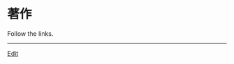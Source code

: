 # 著作

Follow the links.





----
[Edit](https://github.com/vitroid/vitroid.github.io/edit/master/MD/著作.md)
